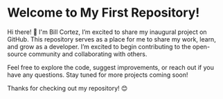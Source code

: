 # Welcome to My First Repository!

Hi there! 👋 I'm Bill Cortez, I’m excited to share my inaugural project on GitHub.
This repository serves as a place for me to share my work, learn, and grow as a developer. 
I’m excited to begin contributing to the open-source community and collaborating with others.

Feel free to explore the code, suggest improvements, or reach out if you have any questions. Stay tuned for more projects coming soon!

Thanks for checking out my repository! 😊
